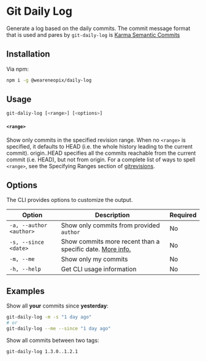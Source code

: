 # Git Daily Log
Generate a log based on the daily commits. The commit message format that is used and pares by `git-daily-log`
is [Karma Semantic Commits](2)

## Installation

Via npm:

```sh
npm i -g @weareneopix/daily-log
```

## Usage

```sh
git-daliy-log [<range>] [<options>]
```
#### `<range>`

Show only commits in the specified revision range. When no `<range>` is specified, it defaults to HEAD
(i.e. the whole history leading to the current commit). origin..HEAD specifies all the commits reachable from the current
commit (i.e. HEAD), but not from origin. For a complete list of ways to spell `<range>`, see the Specifying Ranges section of [gitrevisions](3).

## Options

The CLI provides options to customize the output.

| Option                  | Description                                                    | Required |
|-------------------------|----------------------------------------------------------------|----------|
| `-a, --author <author>` | Show only commits from provided `author`                       | No       |
| `-s, --since <date>`    | Show commits more recent than a specific date. [More info.](1) | No       |
| `-m, --me`              | Show only my commits                                           | No       |
| `-h, --help`            | Get CLI usage information                                      | No       |

## Examples
Show all **your** commits since **yesterday**:

```sh
git-daily-log -m -s "1 day ago"
# or
git-daily-log --me --since "1 day ago"
```

Show all commits between two tags:

```sh
git-daily-log 1.3.0..1.2.1
```

[1]: https://git-scm.com/docs/git-log#Documentation/git-log.txt---sinceltdategt
[2]: http://karma-runner.github.io/3.0/dev/git-commit-msg.html
[3]: https://git-scm.com/docs/gitrevisions#_specifying_ranges
